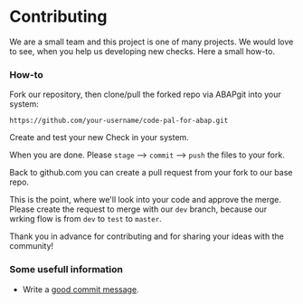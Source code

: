 # Contributing

We are a small team and this project is one of many projects. We would love to see, when you help us developing new checks. Here a small how-to.

### How-to

Fork our repository, then clone/pull the forked repo via ABAPgit into your system:

    https://github.com/your-username/code-pal-for-abap.git

Create and test your new Check in your system.

When you are done. Please `stage` --> `commit` --> `push` the files to your fork.

Back to github.com you can create a pull request from your fork to our base repo.

This is the point, where we'll look into your code and approve the merge. Please create the request to merge with our `dev` branch, because our wrking flow is from `dev` to `test` to `master`.

Thank you in advance for contributing and for sharing your ideas with the community!

### Some usefull information

* Write a [good commit message](https://chris.beams.io/posts/git-commit/).
